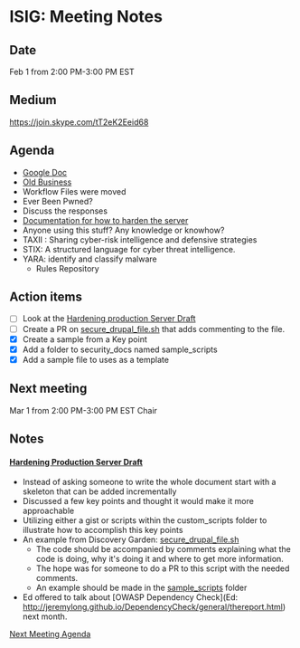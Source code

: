 # ISIG: Meeting Notes

## Date

Feb 1 from 2:00 PM-3:00 PM EST

## Medium

https://join.skype.com/tT2eK2Eeid68

## Agenda

* [Google Doc](https://docs.google.com/document/d/1qCsbEDWgeIO2oiRyBYYxERnrEsj-2qWWgruJax1Z2Tg/edit)<br/>
* [Old Business](https://github.com/islandora-interest-groups/Islandora-Security-Interest-Group/blob/main/meetings/2017-01-04.md)
* Workflow Files were moved
* Ever Been Pwned?
 * Discuss the responses
* [Documentation for how to harden the server](https://docs.google.com/document/d/127YQAiU-id3UDj7j8PMbRj0G5JV1wAbXzTk3zcfFo5E/edit#)
* Anyone using this stuff?  Any knowledge or knowhow?
 * TAXII : Sharing cyber-risk intelligence and defensive strategies
 * STIX: A structured language for cyber threat intelligence.
 * YARA: identify and classify malware
   * Rules Repository

## Action items
- [ ] Look at the [Hardening production Server Draft](https://docs.google.com/document/d/127YQAiU-id3UDj7j8PMbRj0G5JV1wAbXzTk3zcfFo5E/edit#heading=h.wbqtxpgioqy4)
- [ ] Create a PR on [secure_drupal_file.sh](https://github.com/discoverygarden/secure_drupal_file/blob/master/secure_drupal_file.sh) that adds commenting to the file.
- [x] Create a sample from a Key point
- [x] Add a folder to security_docs named sample_scripts
- [x] Add a sample file to uses as a template

## Next meeting
 Mar 1 from 2:00 PM-3:00 PM EST Chair

## Notes
#### [Hardening Production Server Draft](https://docs.google.com/document/d/127YQAiU-id3UDj7j8PMbRj0G5JV1wAbXzTk3zcfFo5E/edit#heading=h.wbqtxpgioqy4)
* Instead of asking someone to write the whole document start with a skeleton that can be added incrementally
* Discussed a few key points and thought it would make it more approachable
* Utilizing either a gist or scripts within the custom_scripts folder to illustrate how to accomplish this key points
* An example from Discovery Garden:  [secure_drupal_file.sh](https://github.com/discoverygarden/secure_drupal_file/blob/master/secure_drupal_file.sh)
  * The code should be accompanied by comments explaining what the code is doing, why it's doing it and where to get more information.
  * The hope was for someone to do a PR to this script with the needed comments.
  * An example should be made in the [sample_scripts](https://github.com/islandora-interest-groups/Islandora-Security-Interest-Group/tree/main/security_docs/sample_scripts) folder
* Ed offered to talk about [OWASP Dependency Check](Ed: http://jeremylong.github.io/DependencyCheck/general/thereport.html) next month.

[Next Meeting Agenda](https://docs.google.com/document/d/1LcMX_aaLwxtDMOQSKFG6uyIUarPfKF3yd9S5Kfkx5vg/edit)
